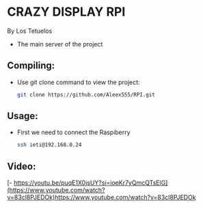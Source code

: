 # CRAZY DISPLAY RPI
By Los Tetuelos

- The main server of the project

## Compiling:

- Use git clone command to view the project:
  ```bash
  git clone https://github.com/Aleex555/RPI.git

## Usage:

- First we need to connect the Raspiberry
   ```bash
   ssh ieti@192.168.0.24
## Video:

[- https://youtu.be/puqE1X0jsUY?si=ioeKr7yQmcQTsElG](https://www.youtube.com/watch?v=83cl8PJEDOk)https://www.youtube.com/watch?v=83cl8PJEDOk
